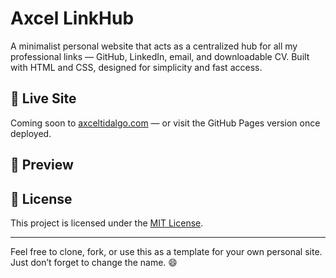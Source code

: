 # Axcel LinkHub

A minimalist personal website that acts as a centralized hub for all my professional links — GitHub, LinkedIn, email, and downloadable CV. Built with HTML and CSS, designed for simplicity and fast access.

## 🔗 Live Site

Coming soon to [axceltidalgo.com](https://axceltidalgo.com) — or visit the GitHub Pages version once deployed.

## 📸 Preview

## 🧾 License

This project is licensed under the [MIT License](LICENSE).

---

Feel free to clone, fork, or use this as a template for your own personal site. Just don’t forget to change the name. 😄
